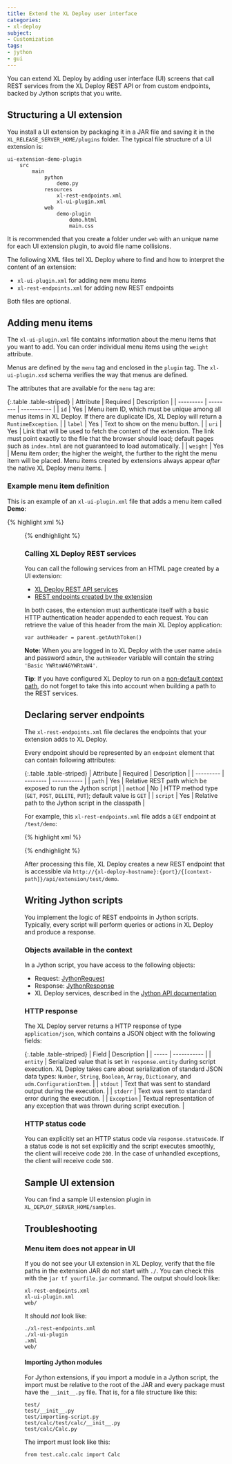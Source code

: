 ```yaml
---
title: Extend the XL Deploy user interface
categories:
- xl-deploy
subject:
- Customization
tags:
- jython
- gui
---
```


You can extend XL Deploy by adding user interface (UI) screens that call REST services from the XL Deploy REST API or from custom endpoints, backed by Jython scripts that you write.

## Structuring a UI extension

You install a UI extension by packaging it in a JAR file and saving it in the `XL_RELEASE_SERVER_HOME/plugins` folder. The typical file structure of a UI extension is:

    ui-extension-demo-plugin
        src
            main
                python
                    demo.py
                resources
                    xl-rest-endpoints.xml
                    xl-ui-plugin.xml
                web
                    demo-plugin
                        demo.html
                        main.css


It is recommended that you create a folder under `web` with an unique name for each UI extension plugin, to avoid file name collisions.

The following XML files tell XL Deploy where to find and how to interpret the content of an extension:

* `xl-ui-plugin.xml` for adding new menu items
* `xl-rest-endpoints.xml` for adding new REST endpoints

Both files are optional.

## Adding menu items

The `xl-ui-plugin.xml` file contains information about the menu items that you want to add. You can order individual menu items using the `weight` attribute.

Menus are defined by the `menu` tag and enclosed in the `plugin` tag. The `xl-ui-plugin.xsd` schema verifies the way that menus are defined.

The attributes that are available for the `menu` tag are:

{:.table .table-striped}
| Attribute | Required | Description |
| --------- | -------- | ----------- |
| `id` | Yes | Menu item ID, which must be unique among all menus items in XL Deploy. If there are duplicate IDs, XL Deploy will return a `RuntimeException`. |
| `label` | Yes | Text to show on the menu button. |
| `uri` | Yes | Link that will be used to fetch the content of the extension. The link must point exactly to the file that the browser should load; default pages such as `index.html` are not guaranteed to load automatically. |
| `weight` | Yes | Menu item order; the higher the weight, the further to the right the menu item will be placed. Menu items created by extensions always appear _after_ the native XL Deploy menu items. |

### Example menu item definition

This is an example of an `xl-ui-plugin.xml` file that adds a menu item called **Demo**:

{% highlight xml %}
<plugin xmlns:xsi="http://www.w3.org/2001/XMLSchema-instance"
    xmlns="http://www.xebialabs.com/deployit/ui-plugin"
    xsi:schemaLocation="http://www.xebialabs.com/deployit/ui-plugin xl-ui-plugin.xsd">
    <menu id="test.demo" label="Demo" uri="demo.html" weight="12" />
</plugin>
{% endhighlight %}

### Calling XL Deploy REST services

You can call the following services from an HTML page created by a UI extension:

* [XL Deploy REST API services](https://docs.xebialabs.com/xl-deploy/latest/rest-api)
* [REST endpoints created by the extension](#declaring-server-endpoints)

In both cases, the extension must authenticate itself with a basic HTTP authentication header appended to each request. You can retrieve the value of this header from the main XL Deploy application:

    var authHeader = parent.getAuthToken()

**Note:** When you are logged in to XL Deploy with the user name `admin` and password `admin`, the `authHeader` variable will contain the string `'Basic YWRtaW46YWRtaW4'`.

**Tip**: If you have configured XL Deploy to run on a [non-default context path](/xl-deploy/how-to/install-xl-deploy.html#step-6-set-up-the-http-configuration), do not forget to take this into account when building a path to the REST services.

## Declaring server endpoints

The `xl-rest-endpoints.xml` file declares the endpoints that your extension adds to XL Deploy.

Every endpoint should be represented by an `endpoint` element that can contain following attributes:

{:.table .table-striped}
| Attribute | Required | Description |
| --------- | -------- | ----------- |
| `path` | Yes | Relative REST path which be exposed to run the Jython script |
| `method` | No | HTTP method type (`GET`, `POST`, `DELETE`, `PUT`); default value is `GET` |
| `script` | Yes | Relative path to the Jython script in the classpath |


For example, this `xl-rest-endpoints.xml` file adds a `GET` endpoint at `/test/demo`:

{% highlight xml %}
<?xml version="1.0" encoding="UTF-8"?>
<endpoints xmlns:xsi="http://www.w3.org/2001/XMLSchema-instance"
           xmlns="http://www.xebialabs.com/deployit/endpoints"
           xsi:schemaLocation="http://www.xebialabs.com/deployit/endpoints endpoints.xsd">
    <endpoint path="/test/demo" method="GET" script="demo.py" />
    <!-- ... more endpoints can be declared in the same way ... -->
</endpoints>
{% endhighlight %}

After processing this file, XL Deploy creates a new REST endpoint that is accessible via `http://{xl-deploy-hostname}:{port}/{[context-path]}/api/extension/test/demo`.    

## Writing Jython scripts

You implement the logic of REST endpoints in Jython scripts. Typically, every script will perform queries or actions in XL Deploy and produce a response.

### Objects available in the context

In a Jython script, you have access to the following objects:

* Request: [JythonRequest](/jython-docs/#!/xl-deploy/5.5.x/service/com.xebialabs.xlplatform.endpoints.JythonRequest)
* Response: [JythonResponse](/jython-docs/#!/xl-deploy/5.5.x/service/com.xebialabs.xlplatform.endpoints.JythonResponse)
* XL Deploy services, described in the [Jython API documentation](/jython-docs/#!/xl-deploy/5.5.x/)

### HTTP response

The XL Deploy server returns a HTTP response of type `application/json`, which contains a JSON object with the following fields:

{:.table .table-striped}
| Field | Description |
| ----- | ----------- |
| `entity` | Serialized value that is set in `response.entity` during script execution. XL Deploy takes care about serialization of standard JSON data types: `Number`, `String`, `Boolean`, `Array`, `Dictionary`, and `udm.ConfigurationItem`. |
| `stdout` | Text that was sent to standard output during the execution. |
| `stderr` | Text was sent to standard error during the execution. |
| `Exception` | Textual representation of any exception that was thrown during script execution. |

### HTTP status code

You can explicitly set an HTTP status code via `response.statusCode`. If a status code is not set explicitly and the script executes smoothly, the client will receive code `200`. In the case of unhandled exceptions, the client will receive code `500`.

## Sample UI extension

You can find a sample UI extension plugin in `XL_DEPLOY_SERVER_HOME/samples`.

## Troubleshooting

### Menu item does not appear in UI

If you do not see your UI extension in XL Deploy, verify that the file paths in the extension JAR do not start with `./`. You can check this with the `jar tf yourfile.jar` command. The output should look like:

    xl-rest-endpoints.xml
    xl-ui-plugin.xml
    web/

It should *not* look like:

    ./xl-rest-endpoints.xml
    ./xl-ui-plugin
    .xml
    web/

#### Importing Jython modules

For Jython extensions, if you import a module in a Jython script, the import must be relative to the root of the JAR and every package must have the `__init__.py` file. That is, for a file structure like this:

    test/
    test/__init__.py
    test/importing-script.py
    test/calc/test/calc/__init__.py
    test/calc/Calc.py

The import must look like this:

    from test.calc.calc import Calc
